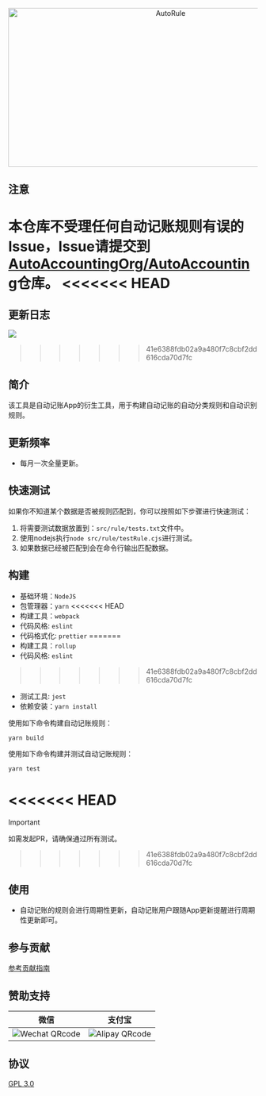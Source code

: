 <p align="center">
<img src="https://socialify.git.ci/AutoAccountingOrg/AutoRule/image?description=1&descriptionEditable=%E8%87%AA%E5%8A%A8%E8%AE%B0%E8%B4%A6%E8%A7%84%E5%88%99%E6%9E%84%E5%BB%BA%E6%A1%86%E6%9E%B6&forks=1&issues=1&logo=https%3A%2F%2Fpic.dreamn.cn%2Fruler-svgrepo-com.svg&name=1&pattern=Circuit%20Board&pulls=1&stargazers=1&theme=Light" alt="AutoRule" width="640" height="320" />
</p>


## 注意

本仓库不受理任何自动记账规则有误的Issue，Issue请提交到[AutoAccountingOrg/AutoAccounting](https://github.com/AutoAccountingOrg/AutoAccounting/issues)仓库。
<<<<<<< HEAD
=======
## 更新日志

[![](https://img.shields.io/github/v/release/AutoAccountingOrg/AutoRule.svg)](https://cloud.ankio.net/%E9%98%BF%E9%87%8C%E4%BA%91%E7%9B%98/%E8%87%AA%E5%8A%A8%E8%AE%B0%E8%B4%A6/%E8%A7%84%E5%88%99%E6%9B%B4%E6%96%B0)
>>>>>>> 41e6388fdb02a9a480f7c8cbf2dd616cda70d7fc

## 简介
该工具是自动记账App的衍生工具，用于构建自动记账的自动分类规则和自动识别规则。

## 更新频率

- 每月一次全量更新。

## 快速测试

如果你不知道某个数据是否被规则匹配到，你可以按照如下步骤进行快速测试：

1. 将需要测试数据放置到：`src/rule/tests.txt`文件中。
2. 使用nodejs执行`node src/rule/testRule.cjs`进行测试。
3. 如果数据已经被匹配到会在命令行输出匹配数据。

## 构建

- 基础环境：`NodeJS` 
- 包管理器：`yarn`
<<<<<<< HEAD
- 构建工具：`webpack`
- 代码风格: `eslint`
- 代码格式化: `prettier`
=======
- 构建工具：`rollup`
- 代码风格: `eslint`
>>>>>>> 41e6388fdb02a9a480f7c8cbf2dd616cda70d7fc
- 测试工具: `jest`
- 依赖安装：`yarn install`

使用如下命令构建自动记账规则：
```shell
yarn build
```

使用如下命令构建并测试自动记账规则：
```shell
yarn test
```

<<<<<<< HEAD
=======
> [!IMPORTANT]
> 如需发起PR，请确保通过所有测试。

>>>>>>> 41e6388fdb02a9a480f7c8cbf2dd616cda70d7fc
## 使用
- 自动记账的规则会进行周期性更新，自动记账用户跟随App更新提醒进行周期性更新即可。

## 参与贡献

[参考贡献指南](CONTRIBUTING.md)

## 赞助支持

|                             微信                             |                            支付宝                            |
| :----------------------------------------------------------: | :----------------------------------------------------------: |
| ![Wechat QRcode](https://pic.dreamn.cn/uPic/2023_04_23_00_41_49_1682181709_1682181709722_KGWAI6.jpg) | ![Alipay QRcode](https://pic.dreamn.cn/uPic/2023_04_23_00_42_02_1682181722_1682181722820_82xpxH.jpg) |

## 协议

[GPL 3.0](LICENSE)

